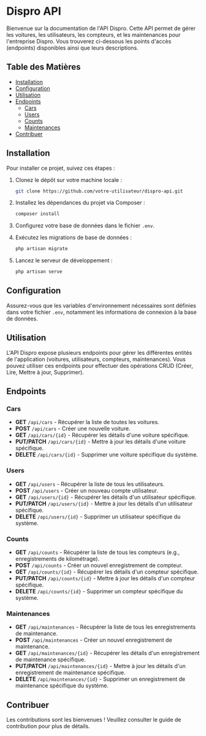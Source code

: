 # Dispro API

Bienvenue sur la documentation de l'API Dispro. Cette API permet de gérer les voitures, les utilisateurs, les compteurs, et les maintenances pour l'entreprise Dispro. Vous trouverez ci-dessous les points d'accès (endpoints) disponibles ainsi que leurs descriptions.

## Table des Matières

- [Installation](#installation)
- [Configuration](#configuration)
- [Utilisation](#utilisation)
- [Endpoints](#endpoints)
  - [Cars](#cars)
  - [Users](#users)
  - [Counts](#counts)
  - [Maintenances](#maintenances)
- [Contribuer](#contribuer)

## Installation

Pour installer ce projet, suivez ces étapes :

1. Clonez le dépôt sur votre machine locale :
   ```bash
   git clone https://github.com/votre-utilisateur/dispro-api.git
   ```

2. Installez les dépendances du projet via Composer :
   ```bash
   composer install
   ```

3. Configurez votre base de données dans le fichier `.env`.

4. Exécutez les migrations de base de données :
   ```bash
   php artisan migrate
   ```

5. Lancez le serveur de développement :
   ```bash
   php artisan serve
   ```

## Configuration

Assurez-vous que les variables d'environnement nécessaires sont définies dans votre fichier `.env`, notamment les informations de connexion à la base de données.

## Utilisation

L'API Dispro expose plusieurs endpoints pour gérer les différentes entités de l'application (voitures, utilisateurs, compteurs, maintenances). Vous pouvez utiliser ces endpoints pour effectuer des opérations CRUD (Créer, Lire, Mettre à jour, Supprimer).

## Endpoints

### Cars

- **GET** `/api/cars` - Récupérer la liste de toutes les voitures.
- **POST** `/api/cars` - Créer une nouvelle voiture.
- **GET** `/api/cars/{id}` - Récupérer les détails d'une voiture spécifique.
- **PUT/PATCH** `/api/cars/{id}` - Mettre à jour les détails d'une voiture spécifique.
- **DELETE** `/api/cars/{id}` - Supprimer une voiture spécifique du système.

### Users

- **GET** `/api/users` - Récupérer la liste de tous les utilisateurs.
- **POST** `/api/users` - Créer un nouveau compte utilisateur.
- **GET** `/api/users/{id}` - Récupérer les détails d'un utilisateur spécifique.
- **PUT/PATCH** `/api/users/{id}` - Mettre à jour les détails d'un utilisateur spécifique.
- **DELETE** `/api/users/{id}` - Supprimer un utilisateur spécifique du système.

### Counts

- **GET** `/api/counts` - Récupérer la liste de tous les compteurs (e.g., enregistrements de kilométrage).
- **POST** `/api/counts` - Créer un nouvel enregistrement de compteur.
- **GET** `/api/counts/{id}` - Récupérer les détails d'un compteur spécifique.
- **PUT/PATCH** `/api/counts/{id}` - Mettre à jour les détails d'un compteur spécifique.
- **DELETE** `/api/counts/{id}` - Supprimer un compteur spécifique du système.

### Maintenances

- **GET** `/api/maintenances` - Récupérer la liste de tous les enregistrements de maintenance.
- **POST** `/api/maintenances` - Créer un nouvel enregistrement de maintenance.
- **GET** `/api/maintenances/{id}` - Récupérer les détails d'un enregistrement de maintenance spécifique.
- **PUT/PATCH** `/api/maintenances/{id}` - Mettre à jour les détails d'un enregistrement de maintenance spécifique.
- **DELETE** `/api/maintenances/{id}` - Supprimer un enregistrement de maintenance spécifique du système.

## Contribuer

Les contributions sont les bienvenues ! Veuillez consulter le guide de contribution pour plus de détails.

